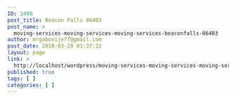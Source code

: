```yaml
---
ID: 2498
post_title: Beacon Falls 06403
post_name: >
  moving-services-moving-services-moving-services-beaconfalls-06403
author: mrgabonijeff@gmail.com
post_date: 2018-03-28 01:37:22
layout: page
link: >
  http://localhost/wordpress/moving-services-moving-services-moving-services-beaconfalls-06403/
published: true
tags: [ ]
categories: [ ]
---
```

